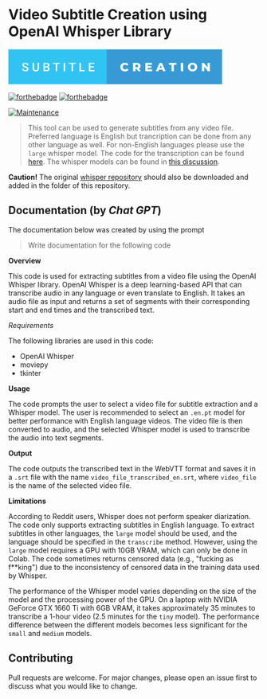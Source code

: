 # Video Subtitle Creation using OpenAI Whisper Library

![Alt text](./subtitle-creation.svg)

[![forthebadge](https://forthebadge.com/images/badges/made-with-python.svg)](https://www.python.org/)
[![forthebadge](https://forthebadge.com/images/badges/uses-badges.svg)](https://forthebadge.com)

[![Maintenance](https://img.shields.io/badge/Maintained%3F-no-red.svg)]( https://github.com/nsourlos/subtitle_creation)


> This tool can be used to generate subtitles from any video file. Preferred language is English but trancription can be done from any other language as well. For non-English languages please use the `large` whisper model. The code for the transcription can be found [here](./subtitle_creation.py). The whisper models can be found in [this discussion](https://github.com/openai/whisper/discussions/63).

**Caution!** The original [whisper repository](https://github.com/openai/whisper) should also be downloaded and added in the folder of this repository.


## Documentation (by *Chat GPT*)

The documentation below was created by using the prompt 
> Write documentation for the following code

**Overview**

This code is used for extracting subtitles from a video file using the OpenAI Whisper library. OpenAI Whisper is a deep learning-based API that can transcribe audio in any language or even translate to English. It takes an audio file as input and returns a set of segments with their corresponding start and end times and the transcribed text.

*Requirements*

The following libraries are used in this code:

- OpenAI Whisper
- moviepy
- tkinter

**Usage**

The code prompts the user to select a video file for subtitle extraction and a Whisper model. The user is recommended to select an `.en.pt` model for better performance with English language videos. The video file is then converted to audio, and the selected Whisper model is used to transcribe the audio into text segments.

**Output**

The code outputs the transcribed text in the WebVTT format and saves it in a `.srt` file with the name `video_file_transcribed_en.srt`, where `video_file` is the name of the selected video file.

**Limitations**

According to Reddit users, Whisper does not perform speaker diarization.
The code only supports extracting subtitles in English language. To extract subtitles in other languages, the `large` model should be used, and the language should be specified in the `transcribe` method. However, using the `large` model requires a GPU with 10GB VRAM, which can only be done in Colab.
The code sometimes returns censored data (e.g., "fucking as f**king") due to the inconsistency of censored data in the training data used by Whisper.

The performance of the Whisper model varies depending on the size of the model and the processing power of the GPU. On a laptop with NVIDIA GeForce GTX 1660 Ti with 6GB VRAM, it takes approximately 35 minutes to transcribe a 1-hour video (2.5 minutes for the `tiny` model). The performance difference between the different models becomes less significant for the `small` and `medium` models.



## Contributing
Pull requests are welcome. For major changes, please open an issue first to discuss what you would like to change.